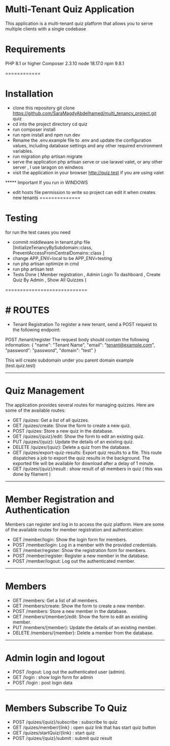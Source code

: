 Multi-Tenant Quiz Application
==================
This application is a multi-tenant quiz platform that allows you to serve multiple clients with a single codebase

# Requirements
PHP 8.1 or higher
Composer 2.3.10
node 18.17.0
npm 9.8.1

============
# Installation

* clone this repository git clone https://github.com/SaraMagdyAbdelhamed/multi_tenancy_project.git quiz
* cd into the project directory cd quiz
* run composer install
* run npm install and npm run dev
* Rename the .env.example file to .env and update the configuration values, including database settings and any other required environment variables.
* run migration php artisan migrate
* serve the application php artisan serve or use laravel valet, or any other server , I use laragon on windwos 
* visit the application in your browser http://quiz.test if you are using valet

***** Important If you run in WINDOWS 
- edit hosts file permission to write so project can edit it when creates new tenants 
==============
# Testing
for run the test cases you need
* commit middleware in tenant.php file 
 [InitializeTenancyBySubdomain::class,
 PreventAccessFromCentralDomains::class ]
* change APP_ENV=local to be APP_ENV=testing 
* run php artisan optimize in cmd
* run php artisan test
* Tests Done ( Member registration , Admin Login To dashboard , Create Quiz By Admin , Show All Quizzes )

============================
# # ROUTES 
* Tenant Registration
To register a new tenant, send a POST request to the following endpoint:

POST /tenant/register
The request body should contain the following information:
{
  "name": "Tenant Name",
  "email": "tenant@example.com",
  "password": "password",
  "domain": "test"
}

This will create subdomain under you parent domain 
example  (test.quiz.test)

----------------
# Quiz Management
The application provides several routes for managing quizzes. Here are some of the available routes:

* GET /quizes: Get a list of all quizzes.
* GET /quizes/create: Show the form to create a new quiz.
* POST /quizes: Store a new quiz in the database.
* GET /quizes/{quiz}/edit: Show the form to edit an existing quiz.
* PUT /quizes/{quiz}: Update the details of an existing quiz.
* DELETE /quizes/{quiz}: Delete a quiz from the database.
* GET /quizes/export-quiz-results: Export quiz results to a file. This route dispatches a job to export the quiz results in the background. The exported file will be available for download after a delay of 1 minute.
* GET /quizes/{quiz}/result : show result of qll members in quiz ( this was done by filament )
-----------------------

# Member Registration and Authentication
Members can register and log in to access the quiz platform. Here are some of the available routes for member registration and authentication:

* GET /member/login: Show the login form for members.
* POST /member/login: Log in a member with the provided credentials.
* GET /member/register: Show the registration form for members.
* POST /member/register: Register a new member in the database.
* POST /member/logout: Log out the authenticated member.
-----------------
# Members 

* GET /members: Get a list of all members.
* GET /members/create: Show the form to create a new member.
* POST /members: Store a new member in the database.
* GET /members/{member}/edit: Show the form to edit an existing member.
* PUT /members/{member}: Update the details of an existing member.
* DELETE /members/{member}: Delete a member from the database.

----------------
# Admin login and logout 
* POST /logout: Log out the authenticated user (admin).
* GET /login : show login form for admin 
* POST /login : post login data 

-------------------
# Members Subscribe To Quiz
* POST /quizes/{quiz}/subscribe : subscribe to quiz 
* GET /quizes/member/{link} : open quiz link that has start quiz button 
* GET /quizes/startQuiz/{link} : start quiz
* POST /quizes/{quiz}/submit : submit quiz result


